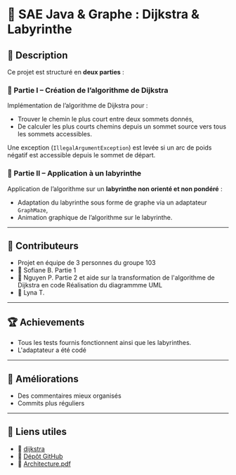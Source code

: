 # 📐 SAE Java & Graphe : Dijkstra & Labyrinthe

## 🧠 Description

Ce projet est structuré en **deux parties** :

### 🔢 Partie I – Création de l’algorithme de Dijkstra
Implémentation de l’algorithme de Dijkstra pour :
- Trouver le chemin le plus court entre deux sommets donnés,
- De calculer les plus courts chemins depuis un sommet source vers tous les sommets accessibles.

Une exception (`IllegalArgumentException`) est levée si un arc de poids négatif est accessible depuis le sommet de départ.

### 🧩 Partie II – Application à un labyrinthe
Application de l’algorithme sur un **labyrinthe non orienté et non pondéré** :
- Adaptation du labyrinthe sous forme de graphe via un adaptateur `GraphMaze`,
- Animation graphique de l’algorithme sur le labyrinthe.

---

## 👥 Contributeurs
- Projet en équipe de 3 personnes du groupe 103
- 👤 Sofiane B.
  Partie 1
- 👤 Nguyen P.
  Partie 2 et aide sur la transformation de l'algorithme de Dijkstra en code
  Réalisation du diagrammme UML
- 👤 Lyna T.

---
## 🏆 Achievements
- Tous les tests fournis fonctionnent ainsi que les labyrinthes.
- L'adaptateur a été codé


---

## 🚨 Améliorations
- Des commentaires mieux organisés
- Commits plus réguliers

---

## 📎 Liens utiles

- 🔗 [dijkstra](https://en.wikipedia.org/wiki/Dijkstra%27s_algorithm)
- 🔗 [Dépôt GitHub](https://github.com/SASBD/SAE_2.02_Graph)
- 📄 [Architecture.pdf](https://github.com/SASBD/SAE_2.02_Graph/raw/master/achitecture.pdf)


